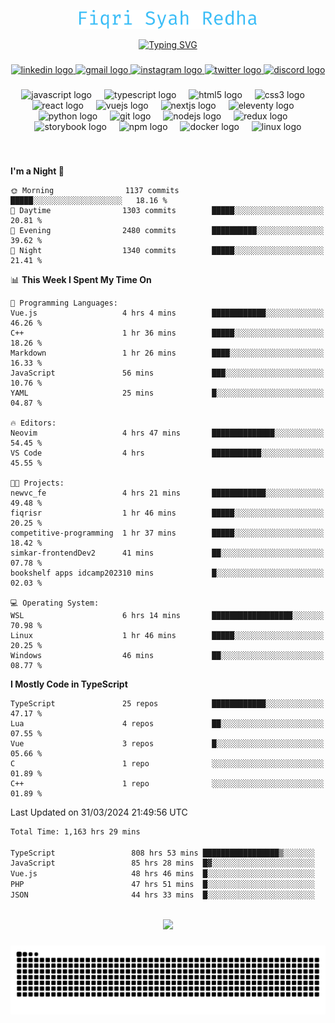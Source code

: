 <p align="center">
  <img src="./assets/name.svg" height="30" alt="Fiqri Syah Redha" />
</p>

<p align="center">
  <a href="https://git.io/typing-svg"><img src="https://readme-typing-svg.demolab.com?font=Fira+Code&pause=1000&center=true&vCenter=true&random=false&width=435&lines=Mid-Level+Frontend+Engineer;2%2B+years+experience;Always+learning+new+things" alt="Typing SVG" /></a>
</p>

###

<div align="center">
  <a href="https://www.linkedin.com/in/fiqrisyahredha" target="_blank">
    <img src="https://img.shields.io/static/v1?message=LinkedIn&logo=linkedin&label=&color=0077B5&logoColor=white&labelColor=&style=for-the-badge" height="25" alt="linkedin logo"  />
  </a>
  <a href="mailto:fiqrisyahredha@gmail.com" target="_blank">
    <img src="https://img.shields.io/static/v1?message=Gmail&logo=gmail&label=&color=D14836&logoColor=white&labelColor=&style=for-the-badge" height="25" alt="gmail logo"  />
  </a>
  <a href="https://instagram.com/fiqrisyahredha" target="_blank">
    <img src="https://img.shields.io/static/v1?message=Instagram&logo=instagram&label=&color=E4405F&logoColor=white&labelColor=&style=for-the-badge" height="25" alt="instagram logo"  />
  </a>
  <a href="https://twitter.com/fiqrisyahredha" target="_blank">
    <img src="https://img.shields.io/static/v1?message=Twitter&logo=twitter&label=&color=1DA1F2&logoColor=white&labelColor=&style=for-the-badge" height="25" alt="twitter logo"  />
  </a>
  <a href="discordapp.com/users/484183499050582027" target="_blank">
    <img src="https://img.shields.io/static/v1?message=Discord&logo=discord&label=&color=7289DA&logoColor=white&labelColor=&style=for-the-badge" height="25" alt="discord logo"  />
  </a>
</div>

###

<div align="center">
  <img src="https://cdn.jsdelivr.net/gh/devicons/devicon/icons/javascript/javascript-original.svg" height="32" alt="javascript logo"  />
  <img width="12" />
  <img src="https://cdn.jsdelivr.net/gh/devicons/devicon/icons/typescript/typescript-original.svg" height="32" alt="typescript logo"  />
  <img width="12" />
  <img src="https://cdn.jsdelivr.net/gh/devicons/devicon/icons/html5/html5-original.svg" height="32" alt="html5 logo"  />
  <img width="12" />
  <img src="https://cdn.jsdelivr.net/gh/devicons/devicon/icons/css3/css3-original.svg" height="32" alt="css3 logo"  />
  <img width="12" />
  <img src="https://cdn.jsdelivr.net/gh/devicons/devicon/icons/react/react-original.svg" height="32" alt="react logo"  />
  <img width="12" />
  <img src="https://cdn.jsdelivr.net/gh/devicons/devicon/icons/vuejs/vuejs-original.svg" height="32" alt="vuejs logo"  />
  <img width="12" />
  <img src="https://cdn.jsdelivr.net/gh/devicons/devicon/icons/nextjs/nextjs-original.svg" height="32" alt="nextjs logo"  />
  <img width="12" />
  <img src="https://cdn.jsdelivr.net/gh/devicons/devicon/icons/eleventy/eleventy-original.svg" height="32" alt="eleventy logo"  />
  <img width="12" />
  <img src="https://cdn.jsdelivr.net/gh/devicons/devicon/icons/python/python-original.svg" height="32" alt="python logo"  />
  <img width="12" />
  <img src="https://cdn.jsdelivr.net/gh/devicons/devicon/icons/git/git-original.svg" height="32" alt="git logo"  />
  <img width="12" />
  <img src="https://cdn.jsdelivr.net/gh/devicons/devicon/icons/nodejs/nodejs-original.svg" height="32" alt="nodejs logo"  />
  <img width="12" />
  <img src="https://cdn.jsdelivr.net/gh/devicons/devicon/icons/redux/redux-original.svg" height="32" alt="redux logo"  />
  <img width="12" />
  <img src="https://cdn.jsdelivr.net/gh/devicons/devicon/icons/storybook/storybook-original.svg" height="32" alt="storybook logo"  />
  <img width="12" />
  <img src="https://cdn.jsdelivr.net/gh/devicons/devicon/icons/npm/npm-original-wordmark.svg" height="32" alt="npm logo"  />
  <img width="12" />
  <img src="https://cdn.jsdelivr.net/gh/devicons/devicon/icons/docker/docker-original.svg" height="32" alt="docker logo"  />
  <img width="12" />
  <img src="https://cdn.jsdelivr.net/gh/devicons/devicon/icons/linux/linux-original.svg" height="32" alt="linux logo"  />
</div>

###

<br clear="both">

<!--START_SECTION:waka1-->
**I'm a Night 🦉** 

```text
🌞 Morning                1137 commits        █████░░░░░░░░░░░░░░░░░░░░   18.16 % 
🌆 Daytime                1303 commits        █████░░░░░░░░░░░░░░░░░░░░   20.81 % 
🌃 Evening                2480 commits        ██████████░░░░░░░░░░░░░░░   39.62 % 
🌙 Night                  1340 commits        █████░░░░░░░░░░░░░░░░░░░░   21.41 % 
```


📊 **This Week I Spent My Time On** 

```text
💬 Programming Languages: 
Vue.js                   4 hrs 4 mins        ████████████░░░░░░░░░░░░░   46.26 % 
C++                      1 hr 36 mins        █████░░░░░░░░░░░░░░░░░░░░   18.26 % 
Markdown                 1 hr 26 mins        ████░░░░░░░░░░░░░░░░░░░░░   16.33 % 
JavaScript               56 mins             ███░░░░░░░░░░░░░░░░░░░░░░   10.76 % 
YAML                     25 mins             █░░░░░░░░░░░░░░░░░░░░░░░░   04.87 % 

🔥 Editors: 
Neovim                   4 hrs 47 mins       ██████████████░░░░░░░░░░░   54.45 % 
VS Code                  4 hrs               ███████████░░░░░░░░░░░░░░   45.55 % 

🐱‍💻 Projects: 
newvc_fe                 4 hrs 21 mins       ████████████░░░░░░░░░░░░░   49.48 % 
fiqrisr                  1 hr 46 mins        █████░░░░░░░░░░░░░░░░░░░░   20.25 % 
competitive-programming  1 hr 37 mins        █████░░░░░░░░░░░░░░░░░░░░   18.42 % 
simkar-frontendDev2      41 mins             ██░░░░░░░░░░░░░░░░░░░░░░░   07.78 % 
bookshelf apps idcamp202310 mins             █░░░░░░░░░░░░░░░░░░░░░░░░   02.03 % 

💻 Operating System: 
WSL                      6 hrs 14 mins       ██████████████████░░░░░░░   70.98 % 
Linux                    1 hr 46 mins        █████░░░░░░░░░░░░░░░░░░░░   20.25 % 
Windows                  46 mins             ██░░░░░░░░░░░░░░░░░░░░░░░   08.77 % 
```

**I Mostly Code in TypeScript** 

```text
TypeScript               25 repos            ████████████░░░░░░░░░░░░░   47.17 % 
Lua                      4 repos             ██░░░░░░░░░░░░░░░░░░░░░░░   07.55 % 
Vue                      3 repos             █░░░░░░░░░░░░░░░░░░░░░░░░   05.66 % 
C                        1 repo              ░░░░░░░░░░░░░░░░░░░░░░░░░   01.89 % 
C++                      1 repo              ░░░░░░░░░░░░░░░░░░░░░░░░░   01.89 % 
```




 Last Updated on 31/03/2024 21:49:56 UTC
<!--END_SECTION:waka1-->

<!--START_SECTION:waka2-->

```txt
Total Time: 1,163 hrs 29 mins

TypeScript                 808 hrs 53 mins █████████████████▒░░░░░░░   68.95 %
JavaScript                 85 hrs 28 mins  █▓░░░░░░░░░░░░░░░░░░░░░░░   07.29 %
Vue.js                     48 hrs 46 mins  █░░░░░░░░░░░░░░░░░░░░░░░░   04.16 %
PHP                        47 hrs 51 mins  █░░░░░░░░░░░░░░░░░░░░░░░░   04.08 %
JSON                       44 hrs 33 mins  █░░░░░░░░░░░░░░░░░░░░░░░░   03.80 %
```

<!--END_SECTION:waka2-->

<br clear="both">

<div align="center">
  <img src="https://github-readme-streak-stats.herokuapp.com/?user=fiqrisr&theme=ayu-mirage&hide_border=false" height="160" />
</div>

###

<img src="https://raw.githubusercontent.com/fiqrisr/fiqrisr/output/snake.svg" alt="Snake animation" />

###
